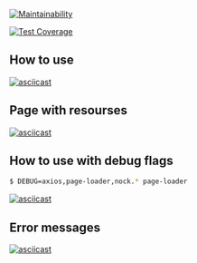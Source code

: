 [![Maintainability](https://api.codeclimate.com/v1/badges/56160bd0b6efafac6e1e/maintainability)](https://codeclimate.com/github/tonytoponi/backend-project-lvl3/maintainability)

[![Test Coverage](https://api.codeclimate.com/v1/badges/56160bd0b6efafac6e1e/test_coverage)](https://codeclimate.com/github/tonytoponi/backend-project-lvl3/test_coverage)

## How to use

[![asciicast](https://asciinema.org/a/jpefrHFU7q0KwIuUSeB5hoq9K.svg)](https://asciinema.org/a/jpefrHFU7q0KwIuUSeB5hoq9K)

## Page with resourses

[![asciicast](https://asciinema.org/a/bfn8KEspzHnEDRBlw9tqZox0i.svg)](https://asciinema.org/a/bfn8KEspzHnEDRBlw9tqZox0i)

## How to use with debug flags

```bash
$ DEBUG=axios,page-loader,nock.* page-loader
```

[![asciicast](https://asciinema.org/a/YlV2QD830sH02V1ds0F3EeQB7.svg)](https://asciinema.org/a/YlV2QD830sH02V1ds0F3EeQB7)

## Error messages

[![asciicast](https://asciinema.org/a/iKVEmA4Yyen6kR3Go2UUFtlYw.svg)](https://asciinema.org/a/iKVEmA4Yyen6kR3Go2UUFtlYw)